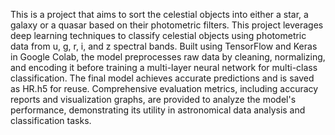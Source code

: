 This is a project that aims to sort the celestial objects into either a star, a galaxy or a quasar based on their photometric filters. 
This project leverages deep learning techniques to classify celestial objects using photometric data from u, g, r, i, and z spectral bands. Built using TensorFlow and Keras in Google Colab, the model preprocesses raw data by cleaning, normalizing, and encoding it before training a multi-layer neural network for multi-class classification. The final model achieves accurate predictions and is saved as HR.h5 for reuse. Comprehensive evaluation metrics, including accuracy reports and visualization graphs, are provided to analyze the model's performance, demonstrating its utility in astronomical data analysis and classification tasks.
